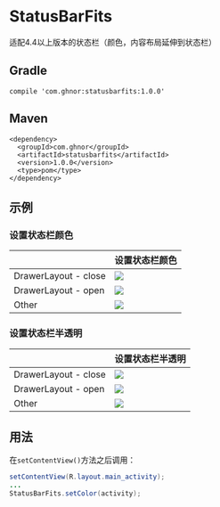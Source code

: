 # StatusBarFits
适配4.4以上版本的状态栏（颜色，内容布局延伸到状态栏）

## Gradle
```
compile 'com.ghnor:statusbarfits:1.0.0'
```

## Maven
```
<dependency>
  <groupId>com.ghnor</groupId>
  <artifactId>statusbarfits</artifactId>
  <version>1.0.0</version>
  <type>pom</type>
</dependency>
```
## 示例
### 设置状态栏颜色
||设置状态栏颜色|
|-----|--------------------------------------|
|DrawerLayout - close|<img src="https://github.com/ghnor/StatusBarFits/blob/master/imgs/color_drawer_close.png"/>|
|DrawerLayout - open|<img src="https://github.com/ghnor/StatusBarFits/blob/master/imgs/color_drawer_open.png"/>|
|Other|<img src="https://github.com/ghnor/StatusBarFits/blob/master/imgs/color_ordinary.png"/>|
### 设置状态栏半透明
||设置状态栏半透明|
|-----|--------------------------------------|
|DrawerLayout - close|<img src="https://github.com/ghnor/StatusBarFits/blob/master/imgs/translucent_drawer_close.png"/>|
|DrawerLayout - open|<img src="https://github.com/ghnor/StatusBarFits/blob/master/imgs/translucent_drawer_open.png"/>|
|Other|<img src="https://github.com/ghnor/StatusBarFits/blob/master/imgs/translucent_ordinary.png"/>|
## 用法
在`setContentView()`方法之后调用：
```java
setContentView(R.layout.main_activity);
...
StatusBarFits.setColor(activity);
```
### 
